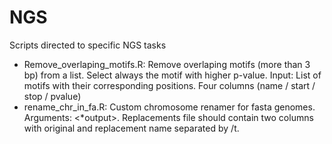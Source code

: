 # NGS
Scripts directed to specific NGS tasks
- Remove_overlaping_motifs.R: Remove overlaping motifs (more than 3 bp) from a list. Select always the motif with higher p-value. Input: List of motifs with their corresponding positions. Four columns (name / start / stop / pvalue)
- rename_chr_in_fa.R: Custom chromosome renamer for fasta genomes. Arguments: <genome> <replacements> <*output>. Replacements file should contain two columns with original and replacement name separated by /t.

    
